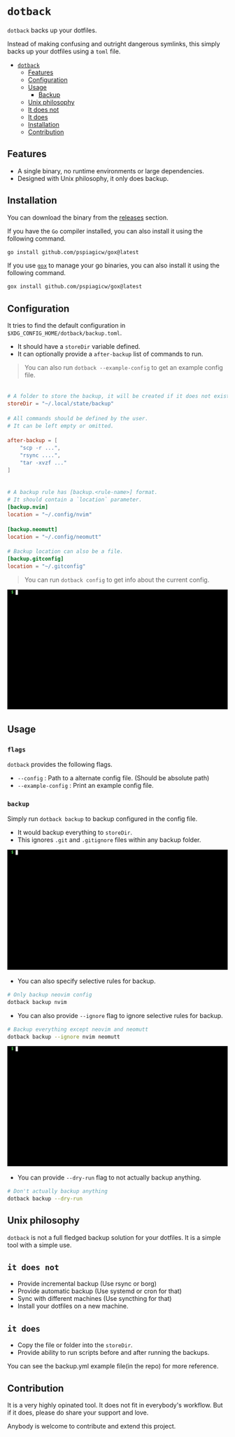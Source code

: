 # `dotback`

`dotback` backs up your dotfiles.

Instead of making confusing and outright dangerous symlinks, this simply backs up your dotfiles using a `toml` file.

<!-- TOC start (generated with https://github.com/derlin/bitdowntoc) -->

- [`dotback`](#dotback)
   * [Features](#features)
   * [Configuration](#configuration)
   * [Usage](#usage)
      + [Backup](#backup)
   * [Unix philosophy](#unix-philosophy)
   * [It does not](#it-does-not)
   * [It does](#it-does)
   * [Installation](#installation)
   * [Contribution](#contribution)

<!-- TOC end -->

## Features

- A single binary, no runtime environments or large dependencies.
- Designed with Unix philosophy, it only does backup.

## Installation

You can download the binary from the [releases](https://github.com/pspiagicw/dotback/releases) section.

If you have the `Go` compiler installed, you can also install it using the following command.

```sh
go install github.com/pspiagicw/gox@latest
```

If you use [`gox`](https://github.com/pspiagicw/gox) to manage your go binaries, you can also install it using the following command.

```sh
gox install github.com/pspiagicw/gox@latest
```

## Configuration

It tries to find the default configuration in `$XDG_CONFIG_HOME/dotback/backup.toml`.
- It should have a `storeDir` variable defined. 
- It can optionally provide a `after-backup` list of commands to run.

> You can also run `dotback --example-config` to get an example config file.

```toml

# A folder to store the backup, it will be created if it does not exist.
storeDir = "~/.local/state/backup"

# All commands should be defined by the user.
# It can be left empty or omitted.

after-backup = [
    "scp -r ...",
    "rsync ....",
    "tar -xvzf ..."
]


# A backup rule has [backup.<rule-name>] format.
# It should contain a `location` parameter.
[backup.nvim]
location = "~/.config/nvim"

[backup.neomutt]
location = "~/.config/neomutt"

# Backup location can also be a file.
[backup.gitconfig]
location = "~/.gitconfig"

```

> You can run `dotback config` to get info about the current config.

![config](./gifs/config.gif)

## Usage

### `flags`
`dotback` provides the following flags.
- `--config` : Path to a alternate config file. (Should be absolute path)
- `--example-config` : Print an example config file.

### `backup`

Simply run `dotback backup` to backup configured in the config file. 
- It would backup everything to `storeDir`.
- This ignores `.git` and `.gitignore` files within any backup folder.

![demo](./gifs/backup.gif)

- You can also specify selective rules for backup. 

```sh
# Only backup neovim config
dotback backup nvim
```

- You can also provide `--ignore` flag to ignore selective rules for backup.

```sh
# Backup everything except neovim and neomutt
dotback backup --ignore nvim neomutt
```

![ignore](./gifs/ignore.gif)

- You can provide `--dry-run` flag to not actually backup anything.

```sh
# Don't actually backup anything
dotback backup --dry-run
```


## Unix philosophy

`dotback` is not a full fledged backup solution for your dotfiles. It is a simple tool with a simple use.

## `it does not`
- Provide incremental backup (Use rsync or borg)
- Provide automatic backup (Use systemd or cron for that) 
- Sync with different machines (Use syncthing for that)
- Install your dotfiles on a new machine.

## `it does`
- Copy the file or folder into the `storeDir`.
- Provide ability to run scripts before and after running the backups.

You can see the backup.yml example file(in the repo) for more reference.


## Contribution

It is a very highly opinated tool. It does not fit in everybody's workflow.
But if it does, please do share your support and love.

Anybody is welcome to contribute and extend this project. 
